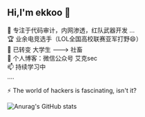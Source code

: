 ## Hi,I'm ekkoo 👋  
🌱 专注于代码审计，内网渗透，红队武器开发 ...  
🏆 业余电竞选手（LOL全国高校联赛亚军打野😄）   
🔭 已转变 大学生 ---> 社畜    
💬 个人博客：微信公众号 艾克sec  
📫 持续学习中   
....  

⚡ The world of hackers is fascinating, isn't it?  


![Anurag's GitHub stats](https://github-readme-stats.vercel.app/api?username=ekkoo-z)
<!--
**ekkoo-z/ekkoo-z** is a ✨ _special_ ✨ repository because its `README.md` (this file) appears on your GitHub profile.

Here are some ideas to get you started:

- 🔭 I’m currently working on ...
- 🌱 I’m currently learning ...
- 👯 I’m looking to collaborate on ...
- 🤔 I’m looking for help with ...
- 💬 Ask me about ...
- 📫 How to reach me: ...
- 😄 Pronouns: ...
- ⚡ Fun fact: ...
-->

